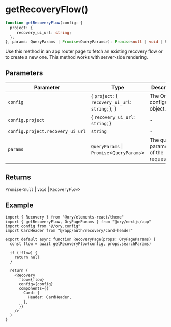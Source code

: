 # getRecoveryFlow()

```ts
function getRecoveryFlow(config: {
  project: {
     recovery_ui_url: string;
  };
}, params: QueryParams | Promise<QueryParams>): Promise<null | void | RecoveryFlow>;
```

Use this method in an app router page to fetch an existing recovery flow or to create a new one. This method works with server-side rendering.

## Parameters

| Parameter | Type | Description |
| ------ | ------ | ------ |
| `config` | \{ `project`: \{ `recovery_ui_url`: `string`; \}; \} | The Ory configuration object. |
| `config.project` | \{ `recovery_ui_url`: `string`; \} | - |
| `config.project.recovery_ui_url` | `string` | - |
| `params` | `QueryParams` \| `Promise`\<`QueryParams`\> | The query parameters of the request. |

## Returns

`Promise`\<`null` \| `void` \| `RecoveryFlow`\>

## Example

```tsx
import { Recovery } from "@ory/elements-react/theme"
import { getRecoveryFlow, OryPageParams } from "@ory/nextjs/app"
import config from "@/ory.config"
import CardHeader from "@/app/auth/recovery/card-header"

export default async function RecoveryPage(props: OryPageParams) {
  const flow = await getRecoveryFlow(config, props.searchParams)

  if (!flow) {
    return null
  }

  return (
    <Recovery
      flow={flow}
      config={config}
      components={{
        Card: {
          Header: CardHeader,
        },
      }}
    />
  )
}
```
